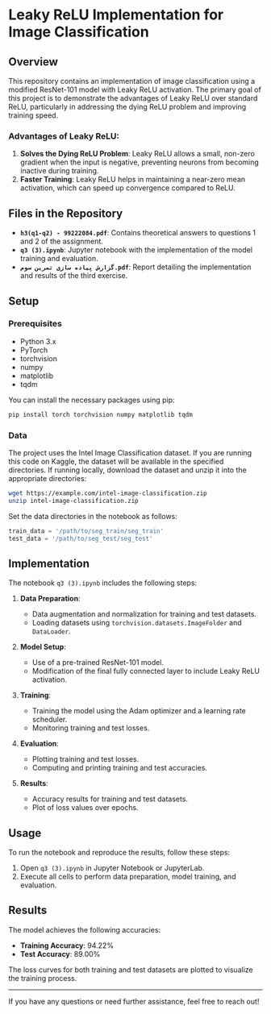 # Leaky ReLU Implementation for Image Classification

## Overview

This repository contains an implementation of image classification using a modified ResNet-101 model with Leaky ReLU activation. The primary goal of this project is to demonstrate the advantages of Leaky ReLU over standard ReLU, particularly in addressing the dying ReLU problem and improving training speed.

### Advantages of Leaky ReLU:
1. **Solves the Dying ReLU Problem**: Leaky ReLU allows a small, non-zero gradient when the input is negative, preventing neurons from becoming inactive during training.
2. **Faster Training**: Leaky ReLU helps in maintaining a near-zero mean activation, which can speed up convergence compared to ReLU.

## Files in the Repository

- **`h3(q1-q2) - 99222084.pdf`**: Contains theoretical answers to questions 1 and 2 of the assignment.
- **`q3 (3).ipynb`**: Jupyter notebook with the implementation of the model training and evaluation.
- **`گزارش پیاده سازی تمرین سوم.pdf`**: Report detailing the implementation and results of the third exercise.

## Setup

### Prerequisites

- Python 3.x
- PyTorch
- torchvision
- numpy
- matplotlib
- tqdm

You can install the necessary packages using pip:

```bash
pip install torch torchvision numpy matplotlib tqdm
```

### Data

The project uses the Intel Image Classification dataset. If you are running this code on Kaggle, the dataset will be available in the specified directories. If running locally, download the dataset and unzip it into the appropriate directories:

```bash
wget https://example.com/intel-image-classification.zip
unzip intel-image-classification.zip
```

Set the data directories in the notebook as follows:

```python
train_data = '/path/to/seg_train/seg_train'
test_data = '/path/to/seg_test/seg_test'
```

## Implementation

The notebook `q3 (3).ipynb` includes the following steps:

1. **Data Preparation**: 
   - Data augmentation and normalization for training and test datasets.
   - Loading datasets using `torchvision.datasets.ImageFolder` and `DataLoader`.

2. **Model Setup**:
   - Use of a pre-trained ResNet-101 model.
   - Modification of the final fully connected layer to include Leaky ReLU activation.

3. **Training**:
   - Training the model using the Adam optimizer and a learning rate scheduler.
   - Monitoring training and test losses.

4. **Evaluation**:
   - Plotting training and test losses.
   - Computing and printing training and test accuracies.

5. **Results**:
   - Accuracy results for training and test datasets.
   - Plot of loss values over epochs.

## Usage

To run the notebook and reproduce the results, follow these steps:

1. Open `q3 (3).ipynb` in Jupyter Notebook or JupyterLab.
2. Execute all cells to perform data preparation, model training, and evaluation.

## Results

The model achieves the following accuracies:

- **Training Accuracy**: 94.22%
- **Test Accuracy**: 89.00%

The loss curves for both training and test datasets are plotted to visualize the training process.

---

If you have any questions or need further assistance, feel free to reach out!


